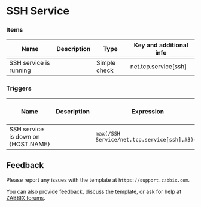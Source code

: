 
# SSH Service


### Items

|Name|Description|Type|Key and additional info|
|----|-----------|----|-----------------------|
|SSH service is running| |Simple check|net.tcp.service[ssh]|

### Triggers

|Name|Description|Expression|Severity|Dependencies and additional info|
|----|-----------|----------|--------|--------------------------------|
|SSH service is down on {HOST.NAME}||`max(/SSH Service/net.tcp.service[ssh],#3)=0`|Average||

## Feedback

Please report any issues with the template at `https://support.zabbix.com`.

You can also provide feedback, discuss the template, or ask for help at [ZABBIX forums](https://www.zabbix.com/forum/zabbix-suggestions-and-feedback).

